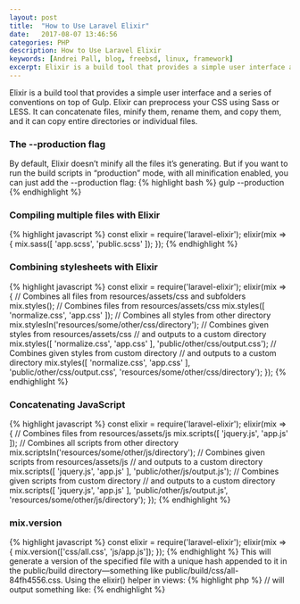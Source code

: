 ```yaml
---
layout: post
title:  "How to Use Laravel Elixir"
date:   2017-08-07 13:46:56
categories: PHP
description: How to Use Laravel Elixir
keywords: [Andrei Pall, blog, freebsd, linux, framework]
excerpt: Elixir is a build tool that provides a simple user interface and a series of conventions on top of Gulp. Elixir can preprocess your CSS using Sass or LESS. It can concatenate files, minify them, rename them, and copy them, and it can copy entire directories or individual files.
---
```


Elixir is a build tool that provides a simple user interface and a series of conventions on top of Gulp. Elixir can preprocess your CSS using Sass or LESS. It can concatenate files, minify them, rename them, and copy them, and it can copy entire directories or individual files.

<h3>The --production flag</h3>
By default, Elixir doesn’t minify all the files it’s generating. But if you want to run the build scripts in “production” mode, with all minification enabled, you can just add the --production flag:
{% highlight bash %}
gulp --production
{% endhighlight %}
<h3>Compiling multiple files with Elixir</h3>
{% highlight javascript %}
const elixir = require('laravel-elixir');
elixir(mix => {
    mix.sass([
        'app.scss',
        'public.scss'
    ]);
});
{% endhighlight %}
<h3>Combining stylesheets with Elixir</h3>
{% highlight javascript %}
const elixir = require('laravel-elixir');
elixir(mix => {
    // Combines all files from resources/assets/css and subfolders
    mix.styles();
    // Combines files from resources/assets/css
    mix.styles([
        'normalize.css',
        'app.css'
    ]);
    // Combines all styles from other directory
    mix.stylesIn('resources/some/other/css/directory');
    // Combines given styles from resources/assets/css
    // and outputs to a custom directory
    mix.styles([
        'normalize.css',
        'app.css'
    ], 'public/other/css/output.css');
    // Combines given styles from custom directory
    // and outputs to a custom directory
    mix.styles([
        'normalize.css',
        'app.css'
    ], 'public/other/css/output.css', 'resources/some/other/css/directory');
});
{% endhighlight %}
<h3>Concatenating JavaScript</h3>
{% highlight javascript %}
const elixir = require('laravel-elixir');
elixir(mix => {
    // Combines files from resources/assets/js
    mix.scripts([
        'jquery.js',
        'app.js'
    ]);
    // Combines all scripts from other directory
    mix.scriptsIn('resources/some/other/js/directory');
    // Combines given scripts from resources/assets/js
    // and outputs to a custom directory
    mix.scripts([
        'jquery.js',
        'app.js'
    ], 'public/other/js/output.js');
    // Combines given scripts from custom directory
    // and outputs to a custom directory
    mix.scripts([
        'jquery.js',
        'app.js'
    ], 'public/other/js/output.js', 'resources/some/other/js/directory');
});
{% endhighlight %}
<h3>mix.version</h3>
{% highlight javascript %}
const elixir = require('laravel-elixir');
elixir(mix => {
    mix.version(['css/all.css', 'js/app.js']);
});
{% endhighlight %}
This will generate a version of the specified file with a unique hash appended to it in the public/build directory—something like public/build/css/all-84fh4556.css.
Using the elixir() helper in views:
{% highlight php %}
<link rel="stylesheet" href="{ { elixir('css/all.css') } }">
<script src="{ { elixir('js/app.js') } }"></script>
// will output something like:
<link rel="stylesheet" href="/css/all-84fh4556.css">
<script src="js/app-84fh4556.js"></script>
{% endhighlight %}
